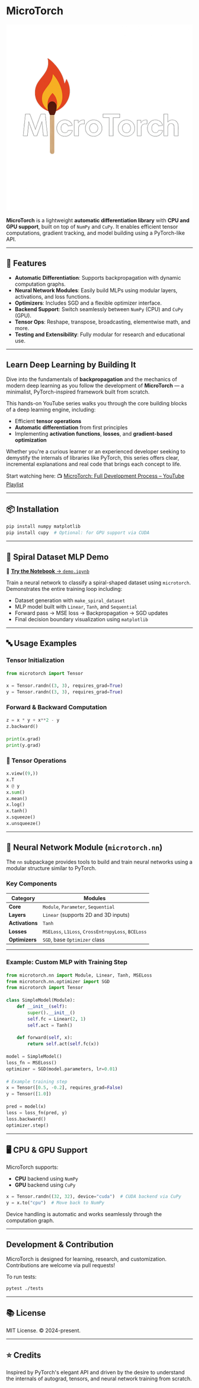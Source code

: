 # MicroTorch

![MicroTorch Logo](./logo.png)

**MicroTorch** is a lightweight **automatic differentiation library** with **CPU and GPU support**, built on top of `NumPy` and `CuPy`. It enables efficient tensor computations, gradient tracking, and model building using a PyTorch-like API.

---

## 🚀 Features

- **Automatic Differentiation**: Supports backpropagation with dynamic computation graphs.
- **Neural Network Modules**: Easily build MLPs using modular layers, activations, and loss functions.
- **Optimizers**: Includes SGD and a flexible optimizer interface.
- **Backend Support**: Switch seamlessly between `NumPy` (CPU) and `CuPy` (GPU).
- **Tensor Ops**: Reshape, transpose, broadcasting, elementwise math, and more.
- **Testing and Extensibility**: Fully modular for research and educational use.

---

## Learn Deep Learning by Building It

Dive into the fundamentals of **backpropagation** and the mechanics of modern deep learning as you follow the development of **MicroTorch** — a minimalist, PyTorch-inspired framework built from scratch.

This hands-on YouTube series walks you through the core building blocks of a deep learning engine, including:

* Efficient **tensor operations**
* **Automatic differentiation** from first principles
* Implementing **activation functions**, **losses**, and **gradient-based optimization**

Whether you're a curious learner or an experienced developer seeking to demystify the internals of libraries like PyTorch, this series offers clear, incremental explanations and real code that brings each concept to life.

Start watching here:
📺 [MicroTorch: Full Development Process – YouTube Playlist](https://www.youtube.com/playlist?list=PLWUV973D6J8imrTO4yJk3aI0NKJZgzFeG)

---

## 📦 Installation

```bash
pip install numpy matplotlib
pip install cupy  # Optional: for GPU support via CUDA
```

---

## 🧪 Spiral Dataset MLP Demo

🧾 [**Try the Notebook** → `demo.ipynb`](./demo.ipynb)

Train a neural network to classify a spiral-shaped dataset using `microtorch`. Demonstrates the entire training loop including:

* Dataset generation with `make_spiral_dataset`
* MLP model built with `Linear`, `Tanh`, and `Sequential`
* Forward pass → MSE loss → Backpropagation → SGD updates
* Final decision boundary visualization using `matplotlib`

---

## 🔤 Usage Examples

### Tensor Initialization

```python
from microtorch import Tensor

x = Tensor.randn((3, 3), requires_grad=True)
y = Tensor.randn((3, 3), requires_grad=True)
```

### Forward & Backward Computation

```python
z = x * y + x**2 - y
z.backward()

print(x.grad)
print(y.grad)
```

### 🔹 Tensor Operations

```python
x.view((9,))
x.T
x @ y
x.sum()
x.mean()
x.log()
x.tanh()
x.squeeze()
x.unsqueeze()
```

---

## 🧠 Neural Network Module (`microtorch.nn`)

The `nn` subpackage provides tools to build and train neural networks using a modular structure similar to PyTorch.

### Key Components

| Category        | Modules                                            |
| --------------- | -------------------------------------------------- |
| **Core**        | `Module`, `Parameter`, `Sequential`                |
| **Layers**      | `Linear` (supports 2D and 3D inputs)               |
| **Activations** | `Tanh`                                             |
| **Losses**      | `MSELoss`, `L1Loss`, `CrossEntropyLoss`, `BCELoss` |
| **Optimizers**  | `SGD`, base `Optimizer` class                      |

---

### Example: Custom MLP with Training Step

```python
from microtorch.nn import Module, Linear, Tanh, MSELoss
from microtorch.nn.optimizer import SGD
from microtorch import Tensor

class SimpleModel(Module):
    def __init__(self):
        super().__init__()
        self.fc = Linear(2, 1)
        self.act = Tanh()

    def forward(self, x):
        return self.act(self.fc(x))

model = SimpleModel()
loss_fn = MSELoss()
optimizer = SGD(model.parameters, lr=0.01)

# Example training step
x = Tensor([0.5, -0.2], requires_grad=False)
y = Tensor([1.0])

pred = model(x)
loss = loss_fn(pred, y)
loss.backward()
optimizer.step()
```

---

## 🖥️ CPU & GPU Support

MicroTorch supports:

* **CPU** backend using `NumPy`
* **GPU** backend using `CuPy`

```python
x = Tensor.randn((32, 32), device="cuda")  # CUDA backend via CuPy
y = x.to("cpu")  # Move back to NumPy
```

Device handling is automatic and works seamlessly through the computation graph.

---

## Development & Contribution

MicroTorch is designed for learning, research, and customization. Contributions are welcome via pull requests!

To run tests:

```bash
pytest ./tests
```

---

## 📚 License

MIT License. © 2024-present.

---

## ⭐ Credits

Inspired by PyTorch's elegant API and driven by the desire to understand the internals of autograd, tensors, and neural network training from scratch.

